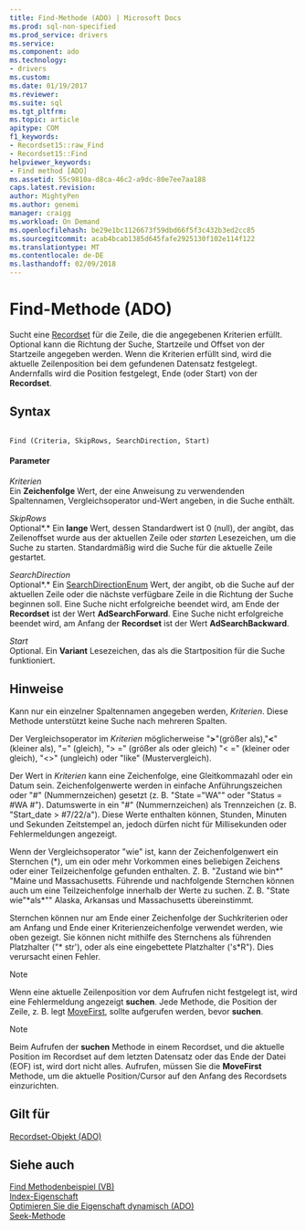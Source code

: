 ```yaml
---
title: Find-Methode (ADO) | Microsoft Docs
ms.prod: sql-non-specified
ms.prod_service: drivers
ms.service: 
ms.component: ado
ms.technology:
- drivers
ms.custom: 
ms.date: 01/19/2017
ms.reviewer: 
ms.suite: sql
ms.tgt_pltfrm: 
ms.topic: article
apitype: COM
f1_keywords:
- Recordset15::raw_Find
- Recordset15::Find
helpviewer_keywords:
- Find method [ADO]
ms.assetid: 55c9810a-d8ca-46c2-a9dc-80e7ee7aa188
caps.latest.revision: 
author: MightyPen
ms.author: genemi
manager: craigg
ms.workload: On Demand
ms.openlocfilehash: be29e1bc1126673f59dbd66f5f3c432b3ed2cc85
ms.sourcegitcommit: acab4bcab1385d645fafe2925130f102e114f122
ms.translationtype: MT
ms.contentlocale: de-DE
ms.lasthandoff: 02/09/2018
---
```

# <a name="find-method-ado"></a>Find-Methode (ADO)
Sucht eine [Recordset](../../../ado/reference/ado-api/recordset-object-ado.md) für die Zeile, die die angegebenen Kriterien erfüllt. Optional kann die Richtung der Suche, Startzeile und Offset von der Startzeile angegeben werden. Wenn die Kriterien erfüllt sind, wird die aktuelle Zeilenposition bei dem gefundenen Datensatz festgelegt. Andernfalls wird die Position festgelegt, Ende (oder Start) von der **Recordset**.  
  
## <a name="syntax"></a>Syntax  
  
```  
  
Find (Criteria, SkipRows, SearchDirection, Start)  
```  
  
#### <a name="parameters"></a>Parameter  
 *Kriterien*  
 Ein **Zeichenfolge** Wert, der eine Anweisung zu verwendenden Spaltennamen, Vergleichsoperator und-Wert angeben, in die Suche enthält.  
  
 *SkipRows*  
 Optional*.* Ein **lange** Wert, dessen Standardwert ist 0 (null), der angibt, das Zeilenoffset wurde aus der aktuellen Zeile oder *starten* Lesezeichen, um die Suche zu starten. Standardmäßig wird die Suche für die aktuelle Zeile gestartet.  
  
 *SearchDirection*  
 Optional*.* Ein [SearchDirectionEnum](../../../ado/reference/ado-api/searchdirectionenum.md) Wert, der angibt, ob die Suche auf der aktuellen Zeile oder die nächste verfügbare Zeile in die Richtung der Suche beginnen soll. Eine Suche nicht erfolgreiche beendet wird, am Ende der **Recordset** ist der Wert **AdSearchForward**. Eine Suche nicht erfolgreiche beendet wird, am Anfang der **Recordset** ist der Wert **AdSearchBackward**.  
  
 *Start*  
 Optional. Ein **Variant** Lesezeichen, das als die Startposition für die Suche funktioniert.  
  
## <a name="remarks"></a>Hinweise  
 Kann nur ein einzelner Spaltennamen angegeben werden, *Kriterien*. Diese Methode unterstützt keine Suche nach mehreren Spalten.  
  
 Der Vergleichsoperator im *Kriterien* möglicherweise "**>**"(größer als),"**\<**" (kleiner als), "=" (gleich), "> =" (größer als oder gleich) "< =" (kleiner oder gleich), "<>" (ungleich) oder "like" (Mustervergleich).  
  
 Der Wert in *Kriterien* kann eine Zeichenfolge, eine Gleitkommazahl oder ein Datum sein. Zeichenfolgenwerte werden in einfache Anführungszeichen oder "#" (Nummernzeichen) gesetzt (z. B. "State ="WA"" oder "Status = #WA #"). Datumswerte in ein "#" (Nummernzeichen) als Trennzeichen (z. B. "Start_date > #7/22/&#97;"). Diese Werte enthalten können, Stunden, Minuten und Sekunden Zeitstempel an, jedoch dürfen nicht für Millisekunden oder Fehlermeldungen angezeigt.  
  
 Wenn der Vergleichsoperator "wie" ist, kann der Zeichenfolgenwert ein Sternchen (*), um ein oder mehr Vorkommen eines beliebigen Zeichens oder einer Teilzeichenfolge gefunden enthalten. Z. B. "Zustand wie bin\*" "Maine und Massachusetts. Führende und nachfolgende Sternchen können auch um eine Teilzeichenfolge innerhalb der Werte zu suchen. Z. B. "State wie"\*als\*"" Alaska, Arkansas und Massachusetts übereinstimmt.  
  
 Sternchen können nur am Ende einer Zeichenfolge der Suchkriterien oder am Anfang und Ende einer Kriterienzeichenfolge verwendet werden, wie oben gezeigt. Sie können nicht mithilfe des Sternchens als führenden Platzhalter ("* str'), oder als eine eingebettete Platzhalter ('s\*R"). Dies verursacht einen Fehler.  
  
> [!NOTE]
>  Wenn eine aktuelle Zeilenposition vor dem Aufrufen nicht festgelegt ist, wird eine Fehlermeldung angezeigt **suchen**. Jede Methode, die Position der Zeile, z. B. legt [MoveFirst](../../../ado/reference/ado-api/movefirst-movelast-movenext-and-moveprevious-methods-ado.md), sollte aufgerufen werden, bevor **suchen**.  
  
> [!NOTE]
>  Beim Aufrufen der **suchen** Methode in einem Recordset, und die aktuelle Position im Recordset auf dem letzten Datensatz oder das Ende der Datei (EOF) ist, wird dort nicht alles. Aufrufen, müssen Sie die **MoveFirst** Methode, um die aktuelle Position/Cursor auf den Anfang des Recordsets einzurichten.  
  
## <a name="applies-to"></a>Gilt für  
 [Recordset-Objekt (ADO)](../../../ado/reference/ado-api/recordset-object-ado.md)  
  
## <a name="see-also"></a>Siehe auch  
 [Find Methodenbeispiel (VB)](../../../ado/reference/ado-api/find-method-example-vb.md)   
 [Index-Eigenschaft](../../../ado/reference/ado-api/index-property.md)   
 [Optimieren Sie die Eigenschaft dynamisch (ADO)](../../../ado/reference/ado-api/optimize-property-dynamic-ado.md)   
 [Seek-Methode](../../../ado/reference/ado-api/seek-method.md)
